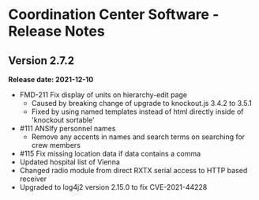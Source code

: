 # Coordination Center Software - Release Notes

## Version 2.7.2

**Release date: 2021-12-10**

* FMD-211 Fix display of units on hierarchy-edit page
  * Caused by breaking change of upgrade to knockout.js 3.4.2 to 3.5.1
  * Fixed by using named templates instead of html directly inside of 'knockout sortable'
* \#111 ANSIfy personnel names
  * Remove any accents in names and search terms on searching for crew members
* \#115 Fix missing location data if data contains a comma
* Updated hospital list of Vienna
* Changed radio module from direct RXTX serial access to HTTP based receiver
* Upgraded to log4j2 version 2.15.0 to fix CVE-2021-44228
